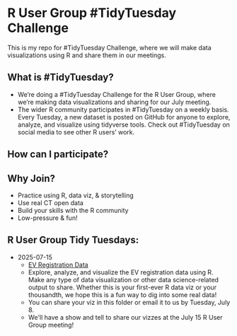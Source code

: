 # R User Group #TidyTuesday Challenge
This is my repo for #TidyTuesday Challenge, where we will make data visualizations using R and share them in our meetings.
 
## What is #TidyTuesday?
- We’re doing a #TidyTuesday Challenge for the R User Group, where we’re making data visualizations and sharing for our July meeting.
- The wider R community participates in #TidyTuesday on a weekly basis. Every Tuesday, a new dataset is posted on GitHub for anyone to explore, analyze, and visualize using tidyverse tools. Check out #TidyTuesday on social media to see other R users’ work.

## How can I participate?


## Why Join?
- Practice using R, data viz, & storytelling
- Use real CT open data
- Build your skills with the R community
- Low-pressure & fun!


## R User Group Tidy Tuesdays:

- 2025-07-15
  - [EV Registration Data](https://data.ct.gov/Transportation/Electric-Vehicle-Registration-Data/y7ky-5wcz)
  - Explore, analyze, and visualize the EV registration data using R. Make any type of data visualization or other data science-related output to share.        Whether this is your first-ever R data viz or your thousandth, we hope this is a fun way to dig into some real data!
  - You can share your viz in this folder or email it to us by Tuesday, July 8.
  - We'll have a show and tell to share our vizzes at the July 15 R User Group meeting! 
